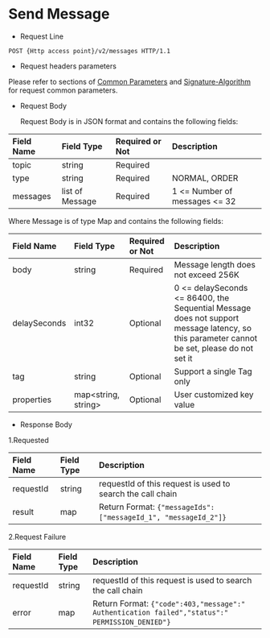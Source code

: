 # Send Message

- Request Line

```
POST {Http access point}/v2/messages HTTP/1.1
```

- Request headers parameters

Please refer to sections of [Common Parameters](../Call-Method/Common-parameters.md) and [Signature-Algorithm](../Call-Method/Signature-Algorithm.md) for request common parameters.

- Request Body

  Request Body is in JSON format and contains the following fields:

|  Field Name    |    Field Type | Required or Not   | Description                       |
| :------ | :------------- | :------ | :------------------------- |
|  topic   |     string      | Required |                            |
|   type   |     string      | Required | NORMAL, ORDER |
| messages | list of Message | Required | 1 <= Number of messages <= 32        |

  Where Message is of type Map and contains the following fields:

|    Field Name  |      Field Type | Required or Not | Description       |
| :---------- | :----------------- | :------ | :------------------------- |
|     body     |       string        | Required | Message length does not exceed 256K         |
| delaySeconds |        int32        | Optional | 0 <= delaySeconds <= 86400, the Sequential Message does not support message latency, so this parameter cannot be set, please do not set it|
|     tag      |       string        | Optional | Support a single Tag only                |
|  properties  | map<string, string> | Optional | User customized key value           |

- Response Body

1.Requested

|  Field Name   | Field Type | Description  |
| :------- | :------ | :---------------------------------------------------------- |
| requestId |  string  | requestId of this request is used to search the call chain　|
|  result   |   map    | Return Format: `{"messageIds": ["messageId_1", "messageId_2"]}`　|

2.Request Failure

| Field Name    | Field Type | Description                                                         |
| :------- | :------ | :---------------------------------------------------------- |
| requestId | string   | requestId of this request is used to search the call chain |
| error       | map    | Return Format: `{"code":403,"message":" Authentication failed","status":" PERMISSION_DENIED"}`　|
